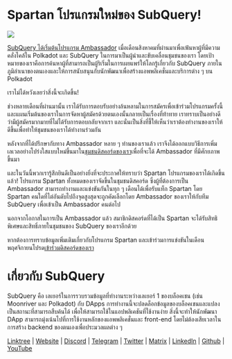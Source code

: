 # Spartan โปรแกรมใหม่ของ SubQuery!

![](https://miro.medium.com/max/1400/1*k5cScGKMiC45i_N-em3x0Q.png)

[SubQuery ได้เริ่มต้นโปรแกรม Ambassador](https://subquery.medium.com/introducing-the-subquery-ambassador-program-aa82613ab804) เมื่อเดือนสิงหาคมที่ผ่านมาเพื่อเฟ้นหาผู้ที่มีความคลั่งไคล้ใน Polkadot และ SubQuery ในการมาเป็นผู้นำและขับเคลื่อนชุมชนของเรา โดยเป้าหมายของเราคือการค้นหาผู้ที่สามารถเป็นผู้ริเริ่มในการเผยแพร่ให้โลกรู้เกี่ยวกับ SubQuery ภายในภูมิลำเนาของตนเองและให้การสนับสนุนกับนักพัฒนาเพื่อสร้างแอพพลิเคชั่นและบริการต่าง ๆ บน Polkadot

เราไม่ได้หวังเลยว่าสิ่งนี้จะเกิดขึ้น!

ช่วงหลายเดือนที่ผ่านมานั้น เราได้รับการตอบรับอย่างล้นหลามในการสมัครเพื่อเข้าร่วมโปรแกรมครั้งนี้ และแผนเริ่มต้นของเราในการจัดหาผู้สมัครด้วยตนเองนั้นกลายเป็นเรื่องที่ท้าทาย เราทราบเป็นอย่างดีว่ามีผู้สมัครมากมายที่ไม่ได้รับการตอบกลับจากเรา และนั่นเป็นสิ่งที่ชี้ให้เห็นว่าเราต้องทำงานของเราให้ดีขึ้นเพื่อทำให้ชุมชนของเราได้ทำงานร่วมกัน

หลังจากที่ได้ปรึกษากับทาง Ambassador หลาย ๆ ท่านของเราแล้ว เราจึงได้ออกแบบวิธีการเพิ่มเลเวลอย่างโปร่งใสแบบใหม่ขึ้นมาใน[ชุมชนดิสคอร์ดของเรา](https://discord.com/invite/subquery)เพื่อที่จะได้ Ambassador ที่มีศักยภาพขึ้นมา

และในวันนี้พวกเรารู้สึกยินดีเป็นอย่างยิ่งที่จะประกาศให้ทราบว่า Spartan โปรแกรมของเราได้เกิดขึ้นแล้ว! โปรแกรม Spartan ทั้งหมดของเราจัดขึ้นในชุมชนดิสคอร์ด ซึ่งผู้ที่ต้องการเป็น Ambassador สามารถทำงานและแข่งขันกันในทุก ๆ เดือนได้เพื่อรับแท็ก Spartan โดย Spartan คนใดที่ไต่อันดับไปถึงจุดสูงสุดจะถูกคัดเลือกโดย Ambassador ของเราให้กับทีม SubQuery เพื่อเข้าเป็น Ambassador คนต่อไป

นอกจากโอกาสในการเป็น Ambassador แล้ว สมาชิกดิสคอร์ดที่ได้เป็น Spartan จะได้รับสิทธิพิเศษและสิทธิ์ภายในชุมชนของ SubQuery ของเราอีกด้วย

หากต้องการทราบข้อมูลเพิ่มเติมเกี่ยวกับโปรแกรม Spartan และเข้าร่วมการแข่งขันในเดือนพฤศจิกายนโปรด[เข้าร่วมดิสคอร์ดของเรา](https://discord.com/invite/subquery)

# เกี่ยวกับ SubQuery

SubQuery คือ เลเยอร์ในการรวบรวมข้อมูลที่ทำงานระหว่างเลเยอร์ 1 ของบล็อคเชน (เช่น Moonriver และ Polkadot) กับ DApps การทำงานนี้จะปลดล็อกข้อมูลของบล็อคเชนและแปลงเป็นสถานะที่สามารถสืบค้นได้ เพื่อให้สามารถใช้ในแอปพลิเคชันที่ใช้งานง่าย สิ่งนี้จะทำให้นักพัฒนา DApp สามารถมุ่งเน้นไปที่การใช้งานหลักของแอพพลิเคชั่นและ front-end โดยไม่ต้องเสียเวลาในการสร้าง backend ของตนเองเพื่อประมวลผลต่าง ๆ

[Linktree](https://linktr.ee/subquerynetwork) | [Website](https://subquery.network/) | [Discord](https://discord.com/invite/78zg8aBSMG) | [Telegram](https://t.me/subquerynetwork) | [Twitter](https://twitter.com/subquerynetwork) | [Matrix](https://matrix.to/#/#subquery:matrix.org) | [LinkedIn](https://www.linkedin.com/company/subquery) | [Github](https://github.com/subquery/subql) | [YouTube](https://www.youtube.com/channel/UCi1a6NUUjegcLHDFLr7CqLw)
